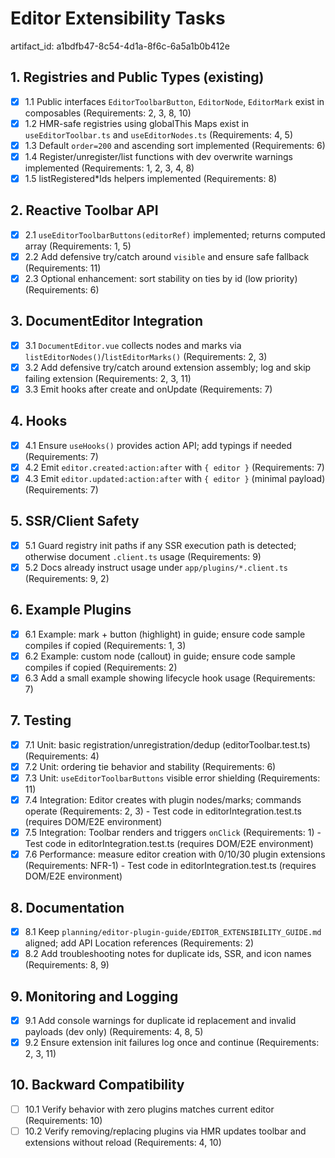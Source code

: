 # Editor Extensibility Tasks

artifact_id: a1bdfb47-8c54-4d1a-8f6c-6a5a1b0b412e

## 1. Registries and Public Types (existing)

-   [x] 1.1 Public interfaces `EditorToolbarButton`, `EditorNode`, `EditorMark` exist in composables (Requirements: 2, 3, 8, 10)
-   [x] 1.2 HMR-safe registries using globalThis Maps exist in `useEditorToolbar.ts` and `useEditorNodes.ts` (Requirements: 4, 5)
-   [x] 1.3 Default `order=200` and ascending sort implemented (Requirements: 6)
-   [x] 1.4 Register/unregister/list functions with dev overwrite warnings implemented (Requirements: 1, 2, 3, 4, 8)
-   [x] 1.5 listRegistered\*Ids helpers implemented (Requirements: 8)

## 2. Reactive Toolbar API

-   [x] 2.1 `useEditorToolbarButtons(editorRef)` implemented; returns computed array (Requirements: 1, 5)
-   [x] 2.2 Add defensive try/catch around `visible` and ensure safe fallback (Requirements: 11)
-   [x] 2.3 Optional enhancement: sort stability on ties by id (low priority) (Requirements: 6)

## 3. DocumentEditor Integration

-   [x] 3.1 `DocumentEditor.vue` collects nodes and marks via `listEditorNodes()`/`listEditorMarks()` (Requirements: 2, 3)
-   [x] 3.2 Add defensive try/catch around extension assembly; log and skip failing extension (Requirements: 2, 3, 11)
-   [x] 3.3 Emit hooks after create and onUpdate (Requirements: 7)

## 4. Hooks

-   [x] 4.1 Ensure `useHooks()` provides action API; add typings if needed (Requirements: 7)
-   [x] 4.2 Emit `editor.created:action:after` with `{ editor }` (Requirements: 7)
-   [x] 4.3 Emit `editor.updated:action:after` with `{ editor }` (minimal payload) (Requirements: 7)

## 5. SSR/Client Safety

-   [x] 5.1 Guard registry init paths if any SSR execution path is detected; otherwise document `.client.ts` usage (Requirements: 9)
-   [x] 5.2 Docs already instruct usage under `app/plugins/*.client.ts` (Requirements: 9, 2)

## 6. Example Plugins

-   [x] 6.1 Example: mark + button (highlight) in guide; ensure code sample compiles if copied (Requirements: 1, 3)
-   [x] 6.2 Example: custom node (callout) in guide; ensure code sample compiles if copied (Requirements: 2)
-   [x] 6.3 Add a small example showing lifecycle hook usage (Requirements: 7)

## 7. Testing

-   [x] 7.1 Unit: basic registration/unregistration/dedup (editorToolbar.test.ts) (Requirements: 4)
-   [x] 7.2 Unit: ordering tie behavior and stability (Requirements: 6)
-   [x] 7.3 Unit: `useEditorToolbarButtons` visible error shielding (Requirements: 11)
-   [x] 7.4 Integration: Editor creates with plugin nodes/marks; commands operate (Requirements: 2, 3) - Test code in editorIntegration.test.ts (requires DOM/E2E environment)
-   [x] 7.5 Integration: Toolbar renders and triggers `onClick` (Requirements: 1) - Test code in editorIntegration.test.ts (requires DOM/E2E environment)
-   [x] 7.6 Performance: measure editor creation with 0/10/30 plugin extensions (Requirements: NFR-1) - Test code in editorIntegration.test.ts (requires DOM/E2E environment)

## 8. Documentation

-   [x] 8.1 Keep `planning/editor-plugin-guide/EDITOR_EXTENSIBILITY_GUIDE.md` aligned; add API Location references (Requirements: 2)
-   [x] 8.2 Add troubleshooting notes for duplicate ids, SSR, and icon names (Requirements: 8, 9)

## 9. Monitoring and Logging

-   [x] 9.1 Add console warnings for duplicate id replacement and invalid payloads (dev only) (Requirements: 4, 8, 5)
-   [x] 9.2 Ensure extension init failures log once and continue (Requirements: 2, 3, 11)

## 10. Backward Compatibility

-   [ ] 10.1 Verify behavior with zero plugins matches current editor (Requirements: 10)
-   [ ] 10.2 Verify removing/replacing plugins via HMR updates toolbar and extensions without reload (Requirements: 4, 10)
